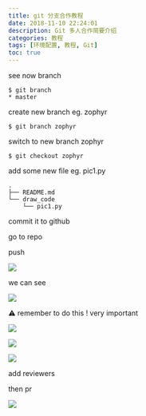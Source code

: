 ```yaml
---
title: git 分支合作教程
date: 2018-11-10 22:24:01
description: Git 多人合作简要介绍
categories: 教程
tags: [环境配置, 教程, Git]
toc: true
---
```


see now branch
```shell
$ git branch
* master
```

create new branch eg. zophyr
```shell
$ git branch zophyr
```

switch to new branch zophyr
```shell
$ git checkout zophyr
```

add some new file eg. pic1.py

```shell
.
├── README.md
└── draw_code
    └── pic1.py
```

commit it to github

go to repo

push

![](media/15415051995245/15415058249842.jpg)

we can see

![](media/15415051995245/15415058355608.jpg)

⚠️ remember to do this ! very important

![](media/15415051995245/15415058607671.jpg)

![](media/15415051995245/15415058686523.jpg)

![](media/15415051995245/15415058779106.jpg)

add reviewers

then pr

![](media/15415051995245/15415059369410.jpg)


